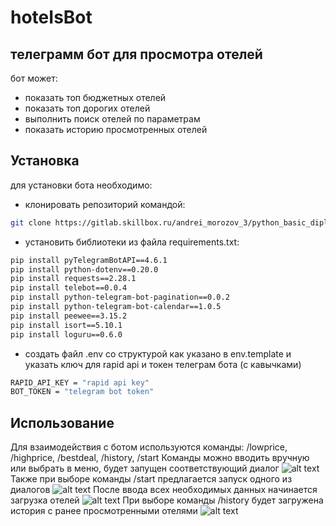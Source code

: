 # hoteIsBot
## телеграмм бот для просмотра отелей

бот может:

- показать топ бюджетных отелей
- показать топ дорогих отелей
- выполнить поиск отелей по параметрам
- показать историю просмотренных отелей

## Установка

для установки бота необходимо:
- клонировать репозиторий командой:
```sh
git clone https://gitlab.skillbox.ru/andrei_morozov_3/python_basic_diploma.git
```
- установить библиотеки из файла requirements.txt:
```sh
pip install pyTelegramBotAPI==4.6.1
pip install python-dotenv==0.20.0
pip install requests==2.28.1
pip install telebot==0.0.4
pip install python-telegram-bot-pagination==0.0.2
pip install python-telegram-bot-calendar==1.0.5
pip install peewee==3.15.2
pip install isort==5.10.1
pip install loguru==0.6.0
```
- создать файл .env со структурой как указано в env.template и указать ключ для rapid api и токен телеграм бота (с кавычками)
 ```sh
RAPID_API_KEY = "rapid api key"
BOT_TOKEN = "telegram bot token"
```
## Использование
Для взаимодействия с ботом используются команды: /lowprice, /highprice, /bestdeal, /history, /start
Команды можно вводить вручную или выбрать в меню, будет запущен соответствующий диалог
![alt text](https://gitlab.skillbox.ru/andrei_morozov_3/python_basic_diploma/-/tree/history-func/screenshots/menu.png)
Также при выборе команды /start предлагается запуск одного из диалогов
![alt text](https://gitlab.skillbox.ru/andrei_morozov_3/python_basic_diploma/-/tree/history-func/screenshots/menu2.png)
После ввода всех необходимых данных начинается загрузка отелей
![alt text](https://gitlab.skillbox.ru/andrei_morozov_3/python_basic_diploma/-/tree/history-func/screenshots/hotels.png)
При выборе команды /history будет загружена история с ранее просмотренными отелями
![alt text](https://gitlab.skillbox.ru/andrei_morozov_3/python_basic_diploma/-/tree/history-func/screenshots/history.png)


